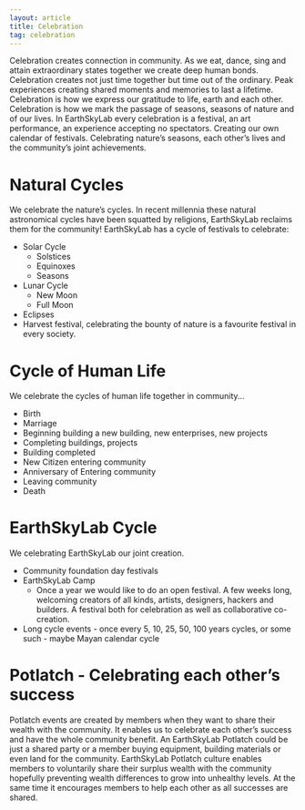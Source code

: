 ```yaml
---
layout: article
title: Celebration
tag: celebration
---
```

Celebration creates connection in community. As we eat, dance, sing and attain extraordinary states together we create deep human bonds. Celebration creates not just time together but time out of the ordinary. Peak experiences creating shared moments and memories to last a lifetime.
Celebration is how we express our gratitude to life, earth and each other. Celebration is how we mark the passage of seasons, seasons of nature and of our lives. 
In EarthSkyLab every celebration is a festival, an art performance, an experience accepting no spectators. Creating our own calendar of festivals. Celebrating nature’s seasons, each other’s lives and the community’s joint achievements.

# Natural Cycles
We celebrate the nature’s cycles. In recent millennia these natural astronomical cycles have been squatted by religions, EarthSkyLab reclaims them for the community! 
EarthSkyLab has a cycle of festivals to celebrate:

*	Solar Cycle
	* Solstices
	* Equinoxes
	* Seasons
* 	Lunar Cycle
	* New Moon
	* Full Moon
*	Eclipses
*	Harvest festival, celebrating the bounty of nature is a favourite festival in every society.

# Cycle of Human Life
We celebrate the cycles of human life together in community...

*	Birth
*	Marriage
*	Beginning building a new building, new enterprises, new projects
*	Completing buildings, projects
*	Building completed
*	New Citizen entering community
*	Anniversary of Entering community
*	Leaving community
*	Death

# EarthSkyLab Cycle
We celebrating EarthSkyLab our joint creation. 

*	Community foundation day festivals
*	EarthSkyLab Camp
	* Once a year we would like to do an open festival. A few weeks long, welcoming creators of all kinds, artists, designers, hackers and builders. A festival both for celebration as well as collaborative co-creation.
*	Long cycle events - once every 5, 10, 25, 50, 100  years cycles, or some such - maybe Mayan calendar cycle

# Potlatch - Celebrating each other’s success
Potlatch events are created by members when they want to share their wealth with the community. It enables us to celebrate each other’s success and have the whole community benefit. An EarthSkyLab Potlatch could be just a shared party or a member buying equipment, building materials or even land for the community.
EarthSkyLab Potlatch culture enables members to voluntarily share their surplus wealth with the community hopefully preventing wealth differences to grow into unhealthy levels. At the same time it encourages members to help each other as all successes are shared.